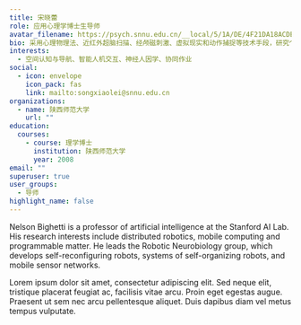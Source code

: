 ```yaml
---
title: 宋晓蕾
role: 应用心理学博士生导师
avatar_filename: https://psych.snnu.edu.cn/__local/5/1A/DE/4F21DA18ACDE7014897331FAFB9_73F94C3D_3F969.jpg
bio: 采用心理物理法、近红外超脑扫描、经颅磁刺激、虚拟现实和动作捕捉等技术手段，研究个体在空间认知导航、团队协同作业等复杂任务中的空间、具身及协同的认知及神经机制，以及在新型智能人机交互领域（如根据地图自动驾驶，人-智能体协同组队，多军种协同作战等作业）中的应用。
interests:
  - 空间认知与导航、智能人机交互、神经人因学、协同作业
social:
  - icon: envelope
    icon_pack: fas
    link: mailto:songxiaolei@snnu.edu.cn
organizations:
  - name: 陕西师范大学
    url: ""
education:
  courses:
    - course: 理学博士
      institution: 陕西师范大学
      year: 2008
email: ""
superuser: true
user_groups:
  - 导师
highlight_name: false
---
```


Nelson Bighetti is a professor of artificial intelligence at the Stanford AI Lab. His research interests include distributed robotics, mobile computing and programmable matter. He leads the Robotic Neurobiology group, which develops self-reconfiguring robots, systems of self-organizing robots, and mobile sensor networks.

Lorem ipsum dolor sit amet, consectetur adipiscing elit. Sed neque elit, tristique placerat feugiat ac, facilisis vitae arcu. Proin eget egestas augue. Praesent ut sem nec arcu pellentesque aliquet. Duis dapibus diam vel metus tempus vulputate.
